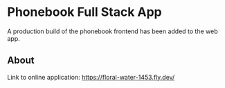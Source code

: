 # Phonebook Full Stack App

A production build of the phonebook frontend has been added to the web app.

## About

Link to online application:
https://floral-water-1453.fly.dev/
